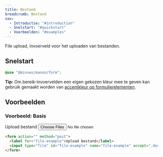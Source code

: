 ```yaml
---
title: Bestand
breadcrumb: Bestand
nav:
  - Introductie: "#introduction"
  - Snelstart: "#quickstart"
  - Voorbeelden: "#examples"
---
```


<p id="introduction">File upload, invoerveld voor het uploaden van bestanden.</p>

<h2 id="quickstart">Snelstart</h2>

```css
@use "@minvws/manon/form";
```

<p class="explanation">
  <strong>Tip:</strong> Om bereik-invoervelden een eigen gekozen kleur mee te geven kan
  gebruik gemaakt worden van
  <a href="{base}/components/components/forms/form-layout-accent-color">accentkleur op formulierelementen</a>.
</p>

<h2 id="examples">Voorbeelden</h2>

### Voorbeeld: Basis

<form action="" method="post">
  <label for="file-example">Upload bestand</label>
  <input
    type="file"
    id="file-example"
    name="file-example"
    accept=".doc, .docx, .pdf"
    multiple
  />
</form>

```html
<form action="" method="post">
  <label for="file-example">Upload bestand</label>
  <input type="file" id="file-example" name="file-example" accept=".doc, .docx, .pdf" multiple />
</form>
```
